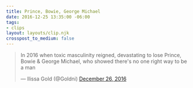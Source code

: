 ```yaml
---
title: Prince, Bowie, George Michael
date: 2016-12-25 13:35:00 -06:00
tags:
- clips
layout: layouts/clip.njk
crosspost_to_medium: false
---
```


<blockquote class="twitter-tweet" data-lang="en"><p lang="en" dir="ltr">In 2016 when toxic masculinity reigned, devastating to lose Prince, Bowie &amp; George Michael, who showed there&#39;s no one right way to be a man</p>&mdash; Ilissa Gold (@Goldni) <a href="https://twitter.com/Goldni/status/813172476418998276">December 26, 2016</a></blockquote>
<script async src="//platform.twitter.com/widgets.js" charset="utf-8"></script>